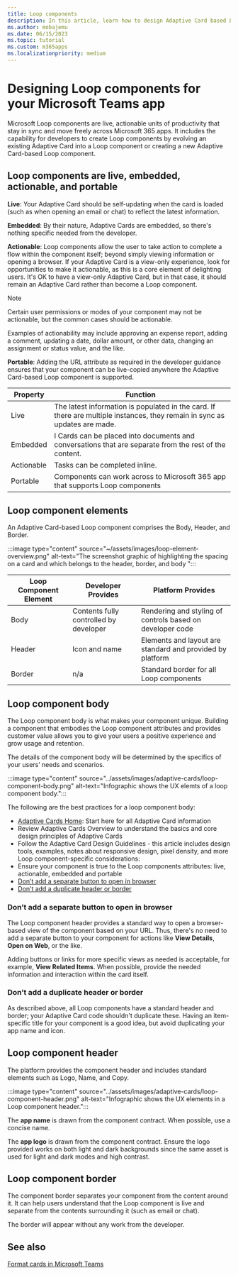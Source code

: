```yaml
---
title: Loop components 
description: In this article, learn how to design Adaptive Card based Loop components.
ms.author: mobajemu
ms.date: 06/15/2023
ms.topic: tutorial
ms.custom: m365apps
ms.localizationpriority: medium
---
```


# Designing Loop components for your Microsoft Teams app

Microsoft Loop components are live, actionable units of productivity that stay in sync and move freely across Microsoft 365 apps. It includes the capability for developers to create Loop components by evolving an existing Adaptive Card into a Loop component or creating a new Adaptive Card-based Loop component.

## Loop components are live, embedded, actionable, and portable

**Live**: Your Adaptive Card should be self-updating when the card is loaded (such as when opening an email or chat) to reflect the latest information.

**Embedded**: By their nature, Adaptive Cards are embedded, so there's nothing specific needed from the developer.

**Actionable**: Loop components allow the user to take action to complete a flow within the component itself; beyond simply viewing information or opening a browser. If your Adaptive Card is a view-only experience, look for opportunities to make it actionable, as this is a core element of delighting users. It's OK to have a view-only Adaptive Card, but in that case, it should remain an Adaptive Card rather than become a Loop component.

   > [!NOTE]
   > Certain user permissions or modes of your component may not be actionable, but the common cases should be actionable.

   Examples of actionability may include approving an expense report, adding a comment, updating a date, dollar amount, or other data, changing an assignment or status value, and the like.

**Portable**: Adding the URL attribute as required in the developer guidance ensures that your component can be live-copied anywhere the Adaptive Card-based Loop component is supported.

|Property|Function|
|---|---|
|Live| The latest information is populated in the card. If there are multiple instances, they remain in sync as updates are made. |
|Embedded |  I Cards can be placed into documents and conversations that are separate from the rest of the content. |
| Actionable | Tasks can be completed inline. |
| Portable | Components can work across to Microsoft 365 app that supports Loop components |

## Loop component elements

An Adaptive Card-based Loop component comprises the Body, Header, and Border.

:::image type="content" source="~/assets/images/loop-element-overview.png" alt-text="The screenshot graphic of highlighting the spacing on a card and which belongs to the header, border, and body ":::

|Loop Component Element | Developer Provides | Platform Provides|
|---|---|---|
|Body| Contents fully controlled by developer |Rendering and styling of controls based on developer code|
|Header | Icon and name | Elements and layout are standard and provided by platform |
|Border | n/a | Standard border for all Loop components|

## Loop component body

The Loop component body is what makes your component unique. Building a component that embodies the Loop component attributes and provides customer value allows you to give your users a positive experience and grow usage and retention.

The details of the component body will be determined by the specifics of your users’ needs and scenarios.

:::image type="content" source="../assets/images/adaptive-cards/loop-component-body.png" alt-text="Infographic shows the UX elemts of a loop component body.":::

The following are the best practices for a loop component body:

* [Adaptive Cards Home](https://adaptivecards.io): Start here for all Adaptive Card information
* Review Adaptive Cards Overview to understand the basics and core design principles of Adaptive Cards
* Follow the Adaptive Card Design Guidelines - this article includes design tools, examples, notes about
responsive design, pixel density, and more
Loop component-specific considerations:
* Ensure your component is true to the Loop components attributes: live, actionable, embedded and
portable
* [Don’t add a separate button to open in browser](#dont-add-a-separate-button-to-open-in-browser)
* [Don’t add a duplicate header or border](#dont-add-a-duplicate-header-or-border)

### Don’t add a separate button to open in browser

The Loop component header provides a standard way to open a browser-based view of the component based on your URL. Thus, there's no need to add a separate button to your component for actions like **View Details**, **Open on Web**, or the like.

Adding buttons or links for more specific views as needed is acceptable, for example, **View Related Items**. When possible, provide the needed information and interaction within the card itself.

### Don’t add a duplicate header or border

As described above, all Loop components have a standard header and border; your Adaptive Card code shouldn't duplicate these. Having an item-specific title for your component is a good idea, but avoid duplicating your app name and icon.

## Loop component header

The platform provides the component header and includes standard elements such as Logo, Name, and Copy.

:::image type="content" source="../assets/images/adaptive-cards/loop-component-header.png" alt-text="Infographic shows the UX elements in a Loop component header.":::

The **app name** is drawn from the component contract. When possible, use a concise name.

The **app logo** is drawn from the component contract. Ensure the logo provided works on both light and dark backgrounds since the same asset is used for light and dark modes and high contrast.

## Loop component border

The component border separates your component from the content around it. It can help users understand that the Loop component is live and separate from the contents surrounding it (such as email or chat).

The border will appear without any work from the developer.

## See also

[Format cards in Microsoft Teams](cards-loop-component.md)
